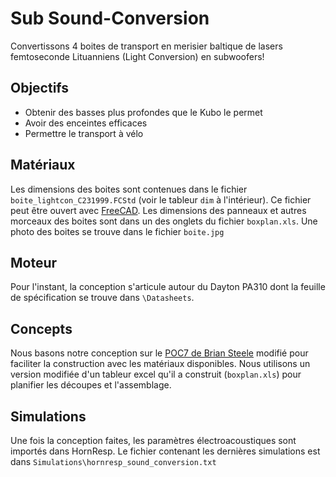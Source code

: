 # Sub Sound-Conversion
Convertissons 4 boites de transport en merisier baltique de lasers femtoseconde Lituanniens (Light Conversion) en subwoofers!

## Objectifs
- Obtenir des basses plus profondes que le Kubo le permet
- Avoir des enceintes efficaces
- Permettre le transport à vélo


## Matériaux
Les dimensions des boites sont contenues dans le fichier `boite_lightcon_C231999.FCStd` (voir le tableur `dim` à l'intérieur). Ce fichier peut être ouvert avec [FreeCAD](https://www.freecad.org/). Les dimensions des panneaux et autres morceaux des boites sont dans un des onglets du fichier `boxplan.xls`. Une photo des boites se trouve dans le fichier `boite.jpg`

## Moteur

Pour l'instant, la conception s'articule autour du Dayton PA310 dont la feuille de spécification se trouve dans `\Datasheets`.

## Concepts

Nous basons notre conception sur le [POC7 de Brian Steele](https://www.diysubwoofers.org/projects/other/POC7/) modifié pour faciliter la construction avec les matériaux disponibles. Nous utilisons un version modifiée d'un tableur excel qu'il a construit (`boxplan.xls`) pour planifier les découpes et l'assemblage.

## Simulations
Une fois la conception faites, les paramètres électroacoustiques sont importés dans HornResp. Le fichier contenant les dernières simulations est dans `Simulations\hornresp_sound_conversion.txt`
